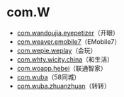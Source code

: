 # com.W

- [com.wandoujia.eyepetizer](./com.wandoujia.eyepetizer/readme.md)（开眼）
- [com.weaver.emobile7](./com.weaver.emobile7/readme.md)（EMobile7）
- [com.wepie.weplay](./com.wepie.weplay/readme.md)（会玩）
- [com.whty.wicity.china](./com.whty.wicity.china/readme.md)（和生活）
- [com.woapp.hebei](./com.woapp.hebei/readme.md)（联通智家）
- [com.wuba](./com.wuba/readme.md)（58同城）
- [com.wuba.zhuanzhuan](./com.wuba.zhuanzhuan/readme.md)（转转）
